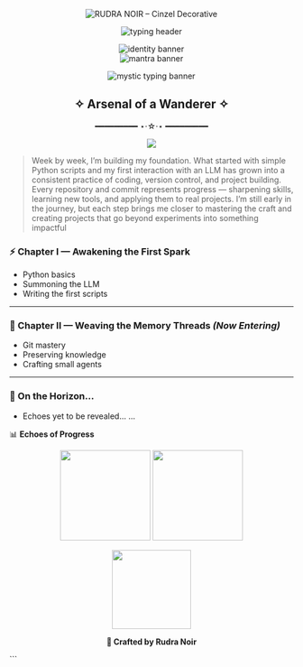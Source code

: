 <!-- 🔥 Big Static Name Header -->
<p align="center">
  <img
    src="https://readme-typing-svg.demolab.com?font=Cinzel+Decorative&size=48&duration=1&pause=99999999&repeat=false&center=true&vCenter=true&width=900&height=80&color=A78BFA&background=00000000&lines=RUDRA+NOIR"
    alt="RUDRA NOIR – Cinzel Decorative"
  />
</p>


<!-- ✨ Typing Animation Banners -->
<p align="center">
  <img
    src="https://readme-typing-svg.demolab.com?font=Cinzel+Decorative&size=24&duration=3000&pause=1000&color=7AF7E4&background=00000000&center=true&vCenter=true&width=900&height=45&lines=%3E+Loading+Profile...;%3E+Weaving+echoes+into+worlds...;%3E+Shaping+the+Arc+of+Mastery...;%3E+Resonate.+Create.+Evolve."
    alt="typing header"
  />
</p>


<p align="center">
  <!-- Banner 1: Identity / Entrance -->
  <img
    src="https://readme-typing-svg.demolab.com?font=Cinzel+Decorative&size=20&duration=3000&pause=700&color=38BDF8&background=00000000&center=true&vCenter=true&width=700&height=45&lines=%3E+Resonating+with+the+Void...;%3E+Vibe+Coder,+weaving+echoes..."
    alt="identity banner"
  />
  <br/>
  <!-- Banner 2: Mantra / Action -->
  <img
    src="https://readme-typing-svg.demolab.com?font=Cinzel+Decorative&size=20&duration=3000&pause=700&color=A78BFA&background=00000000&center=true&vCenter=true&width=700&height=45&lines=%3E+Commit+to+the+Flow.;%3E+Echo+small,+echo+often."
    alt="mantra banner"
  />
</p>


<p align="center">
  <!-- Mystic Typing Banner -->
  <img
    src="https://readme-typing-svg.demolab.com?font=Cinzel+Decorative&size=28&duration=4200&pause=1200&color=A78BFA&background=00000000&center=true&vCenter=true&width=900&height=60&lines=%E2%9C%A6+Welcome%2C+Wanderer+of+Echoes+%E2%9C%A6;%3E+Echo+sync+complete.;%E2%97%88+Stepping+into+the+Resonance+%E2%97%88;%3E+Stay+in+the+flow."
    alt="mystic typing banner"
  />
</p>





<h2 align="center">✧ Arsenal of a Wanderer ✧</h2>
<p align="center">━━━━━━━━━ ⋆⋅☆⋅⋆ ━━━━━━━━━</p>
<p align="center"> <img src="https://skillicons.dev/icons?i=python,git,github,vscode&theme=dark" /> </p>


>Week by week, I’m building my foundation.
>What started with simple Python scripts and my first interaction with an LLM
>has grown into a consistent practice of coding, version control, and project building.
>Every repository and commit represents progress — sharpening skills, learning new tools, and applying them to real projects.
>I’m still early in the journey, but each step brings me closer to mastering the craft
>and creating projects that go beyond experiments into something impactful
 

### ⚡ Chapter I — Awakening the First Spark  
- Python basics  
- Summoning the LLM  
- Writing the first scripts  

---

### 🔮 Chapter II — Weaving the Memory Threads *(Now Entering)*  
- Git mastery  
- Preserving knowledge  
- Crafting small agents  

---

### 🌌 On the Horizon…  
- Echoes yet to be revealed... 
…

📊 **Echoes of Progress**    

<p align="center">
  <img src="https://github-readme-stats.vercel.app/api?username=rudranoir0-dot&show_icons=true&theme=tokyonight&hide_border=false&rank_icon=github&border_radius=12" height="160"/>  
  <img src="https://github-readme-streak-stats.herokuapp.com?user=rudranoir0-dot&theme=tokyonight&hide_border=false&border_radius=12" height="160"/>  
</p>

<p align="center">
  <img src="https://github-readme-stats.vercel.app/api/top-langs?username=rudranoir0-dot&layout=compact&langs_count=8&theme=tokyonight&hide_border=false&border_radius=12" height="140"/>
</p>


<p align="center"><b>🖤 Crafted by Rudra Noir</b></p> ```

